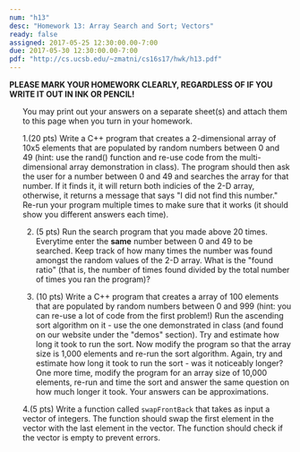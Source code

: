 ```yaml
---
num: "h13"
desc: "Homework 13: Array Search and Sort; Vectors"
ready: false
assigned: 2017-05-25 12:30:00.00-7:00
due: 2017-05-30 12:30:00.00-7:00
pdf: "http://cs.ucsb.edu/~zmatni/cs16s17/hwk/h13.pdf"
---
```

<b>PLEASE MARK YOUR HOMEWORK CLEARLY, REGARDLESS OF IF YOU WRITE IT OUT IN INK OR PENCIL!</b>

<ol markdown="1">

You may print out your answers on a separate sheet(s) and attach them to this page when you turn in your homework.
<div style="margin-bottom:1em"></div>

1.(20 pts) Write a C++ program that creates a 2-dimensional array of 10x5 elements that are populated by random numbers between 0 and 49 (hint: use the rand() function and re-use code from the multi-dimensional array demonstration in class). The program should then ask the user for a number between 0 and 49 and searches the array for that number. If it finds it, it will return both indicies of the 2-D array, otherwise, it returns a message that says "I did not find this number." Re-run your
program multiple times to make sure that it works (it should show you different answers each time).
<div style="margin-bottom:1em"></div>

2. (5 pts) Run the search program that you made above 20 times. Everytime enter the **same** number between 0 and 49 to be searched. Keep track of how many times the number was found amongst the random values of the 2-D array. What is the "found ratio" (that is, the number of times found divided by the total number of times you ran the program)?
<div style="margin-bottom:1em"></div>

3. (10 pts) Write a C++ program that creates a array of 100 elements that are populated by random numbers between 0 and 999 (hint: you can re-use a lot of code from the first problem!) Run the ascending sort algorithm on it - use the one demonstrated in class (and found on our website under the "demos" section). Try and estimate how long it took to run the sort. Now modify the program so that the array size is 1,000 elements and re-run the sort algorithm. Again, try and estimate how long it
took to run the sort - was it noticeably longer? One more time, modify the program for an array size of 10,000 elements, re-run and time the sort and answer the same question on how much longer it took. Your answers can be approximations.
<div style="margin-bottom:1em"></div>

4.(5 pts) Write a function called `swapFrontBack` that takes as input a vector of integers. The function should swap the first element in the vector with the last element in the vector. The function should check if the vector is empty to prevent errors.

</ol>
